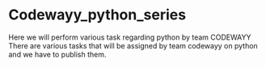 # Codewayy_python_series
Here we will perform various task regarding python by  team CODEWAYY
There are various tasks that will be assigned by team codewayy on python and we have to publish them.
